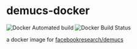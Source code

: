 # demucs-docker
![Docker Automated build](https://img.shields.io/docker/automated/joanfont/demucs)
![Docker Build Status](https://img.shields.io/docker/build/joanfont/demucs)

a docker image for [facebookresearch/demucs](https://github.com/facebookresearch/demucs)

